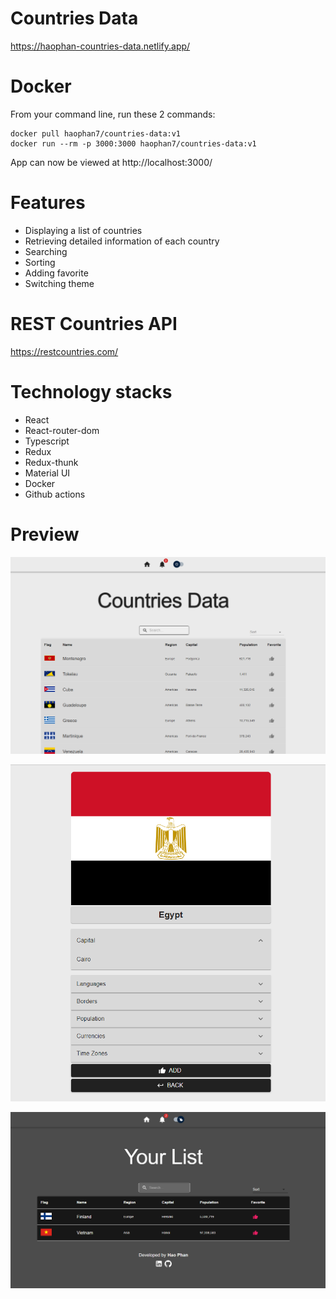 # Countries Data

https://haophan-countries-data.netlify.app/

# Docker

From your command line, run these 2 commands:

    docker pull haophan7/countries-data:v1
    docker run --rm -p 3000:3000 haophan7/countries-data:v1

App can now be viewed at http://localhost:3000/

# Features

- Displaying a list of countries
- Retrieving detailed information of each country
- Searching
- Sorting
- Adding favorite
- Switching theme

# REST Countries API

https://restcountries.com/

# Technology stacks

- React
- React-router-dom
- Typescript
- Redux
- Redux-thunk
- Material UI
- Docker
- Github actions

# Preview

![homepage](media/home.png)

![country](media/country.png)

![favorite](media/favorite.png)
